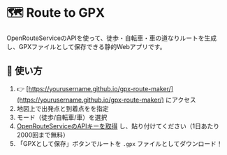 # 🗺️ Route to GPX

OpenRouteServiceのAPIを使って、徒歩・自転車・車の道なりルートを生成し、GPXファイルとして保存できる静的Webアプリです。

## 🔧 使い方
1. 👉 [https://yourusername.github.io/gpx-route-maker/](https://yourusername.github.io/gpx-route-maker/)  にアクセス
2. 地図上で出発点と到着点をを指定
3. モード（徒歩/自転車/車）を選択
4. [OpenRouteServiceのAPIキーを取得](https://account.heigit.org/manage/key) し、貼り付けてください（1日あたり2000回まで無料）
5. 「GPXとして保存」ボタンでルートを `.gpx` ファイルとしてダウンロード！
